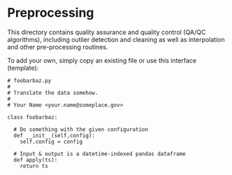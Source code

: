 # Preprocessing

This directory contains quality assurance and quality control (QA/QC algorithms), including
outlier detection and cleaning as well as interpolation and other pre-processing routines.

To add your own, simply copy an existing file or use this interface (template):

```
# foobarbaz.py
#
# Translate the data somehow.
#
# Your Name <your.name@someplace.gov>

class foobarbaz:

  # Do something with the given configuration
  def __init__(self,config):
    self.config = config

  # Input & output is a datetime-indexed pandas dataframe
  def apply(ts):
    return ts
```
